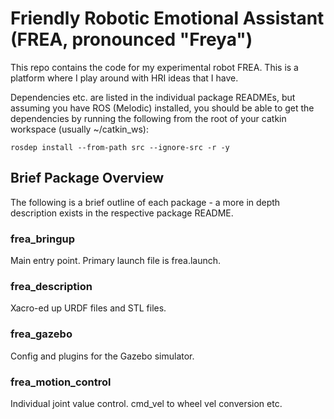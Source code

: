 # Friendly Robotic Emotional Assistant (FREA, pronounced "Freya")

This repo contains the code for my experimental robot FREA. This is a platform where I play around with HRI ideas that I have.

Dependencies etc. are listed in the individual package READMEs, but assuming you have ROS (Melodic) installed, you should be able to get the dependencies by running the following from the root of your catkin workspace (usually ~/catkin_ws):

`rosdep install --from-path src --ignore-src -r -y`

## Brief Package Overview

The following is a brief outline of each package - a more in depth description exists in the respective package README.

### frea_bringup

Main entry point. Primary launch file is frea.launch.

### frea_description

Xacro-ed up URDF files and STL files.

### frea_gazebo

Config and plugins for the Gazebo simulator.

### frea_motion_control

Individual joint value control. cmd_vel to wheel vel conversion etc.
